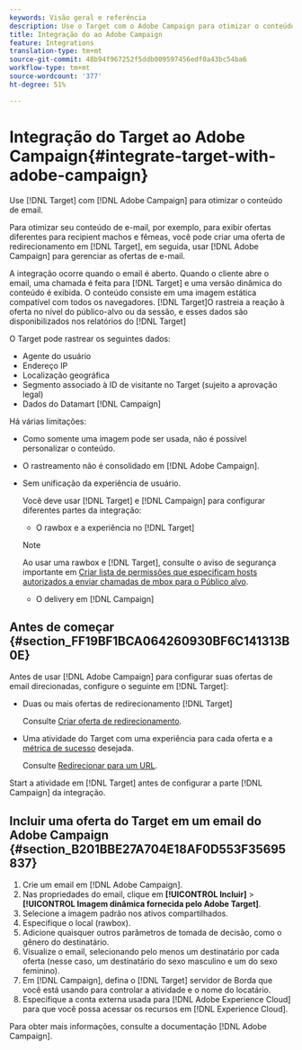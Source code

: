 ```yaml
---
keywords: Visão geral e referência
description: Use o Target com o Adobe Campaign para otimizar o conteúdo de email.
title: Integração do ao Adobe Campaign
feature: Integrations
translation-type: tm+mt
source-git-commit: 48b94f967252f5ddb009597456edf0a43bc54ba6
workflow-type: tm+mt
source-wordcount: '377'
ht-degree: 51%

---
```



# Integração do Target ao Adobe Campaign{#integrate-target-with-adobe-campaign}

Use [!DNL Target] com [!DNL Adobe Campaign] para otimizar o conteúdo de email.

Para otimizar seu conteúdo de e-mail, por exemplo, para exibir ofertas diferentes para recipient machos e fêmeas, você pode criar uma oferta de redirecionamento em [!DNL Target], em seguida, usar [!DNL Adobe Campaign] para gerenciar as ofertas de e-mail.

A integração ocorre quando o email é aberto. Quando o cliente abre o email, uma chamada é feita para [!DNL Target] e uma versão dinâmica do conteúdo é exibida. O conteúdo consiste em uma imagem estática compatível com todos os navegadores. [!DNL Target]O rastreia a reação à oferta no nível do público-alvo ou da sessão, e esses dados são disponibilizados nos relatórios do [!DNL Target]

O Target pode rastrear os seguintes dados:

* Agente do usuário
* Endereço IP
* Localização geográfica
* Segmento associado à ID de visitante no Target (sujeito a aprovação legal)
* Dados do Datamart [!DNL Campaign]

Há várias limitações:

* Como somente uma imagem pode ser usada, não é possível personalizar o conteúdo.
* O rastreamento não é consolidado em [!DNL Adobe Campaign].
* Sem unificação da experiência de usuário.

   Você deve usar [!DNL Target] e [!DNL Campaign] para configurar diferentes partes da integração:

   * O rawbox e a experiência no [!DNL Target]
   >[!NOTE]
   >
   >Ao usar uma rawbox e [!DNL Target], consulte o aviso de segurança importante em [Criar lista de permissões que especificam hosts autorizados a enviar chamadas de mbox para o Público alvo](/help/administrating-target/hosts.md#allowlist).

   * O delivery em [!DNL Campaign]



## Antes de começar   {#section_FF19BF1BCA064260930BF6C141313B0E}

Antes de usar [!DNL Adobe Campaign] para configurar suas ofertas de email direcionadas, configure o seguinte em [!DNL Target]:

* Duas ou mais ofertas de redirecionamento [!DNL Target]

   Consulte [Criar oferta de redirecionamento](/help/c-experiences/c-manage-content/offer-redirect.md).
* Uma atividade do Target com uma experiência para cada oferta e a [métrica de sucesso](/help/c-activities/r-success-metrics/success-metrics.md) desejada.

   Consulte [Redirecionar para um URL](/help/c-experiences/c-visual-experience-composer/redirect-offer.md).

Start a atividade em [!DNL Target] antes de configurar a parte [!DNL Campaign] da integração.

## Incluir uma oferta do Target em um email do Adobe Campaign   {#section_B201BBE27A704E18AF0D553F35695837}

1. Crie um email em [!DNL Adobe Campaign].
1. Nas propriedades do email, clique em **[!UICONTROL Incluir]** > **[!UICONTROL Imagem dinâmica fornecida pelo Adobe Target]**.
1. Selecione a imagem padrão nos ativos compartilhados.
1. Especifique o local (rawbox).
1. Adicione quaisquer outros parâmetros de tomada de decisão, como o gênero do destinatário.
1. Visualize o email, selecionando pelo menos um destinatário por cada oferta (nesse caso, um destinatário do sexo masculino e um do sexo feminino).
1. Em [!DNL Campaign], defina o [!DNL Target] servidor de Borda que você está usando para controlar a atividade e o nome do locatário.
1. Especifique a conta externa usada para [!DNL Adobe Experience Cloud] para que você possa acessar os recursos em [!DNL Experience Cloud].

Para obter mais informações, consulte a documentação [!DNL Adobe Campaign].
